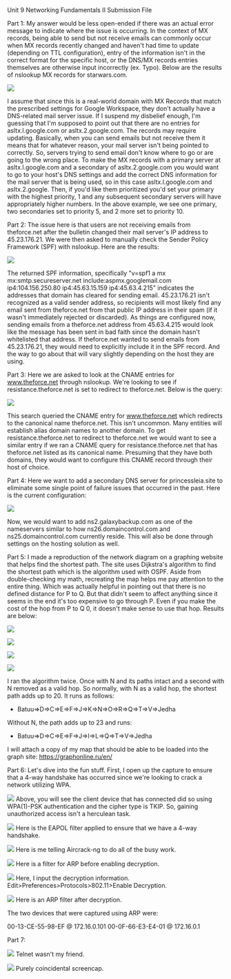 Unit 9 Networking Fundamentals II Submission File

Part 1: My answer would be less open-ended if there was an actual error message to indicate where the issue is occurring. In the context of MX records, being able to send but not receive emails can commonly occur when MX records recently changed and haven't had time to update (depending on TTL configuration), entry of the information isn't in the correct format for the specific host, or the DNS/MX records entries themselves are otherwise input incorrectly (ex. Typo). Below are the results of nslookup MX records for starwars.com.

![](images/Picture1.png)

I assume that since this is a real-world domain with MX Records that match the prescribed settings for Google Workspace, they don't actually have a DNS-related mail server issue. If I suspend my disbelief enough, I'm guessing that I'm supposed to point out that there are no entries for asltx.l.google.com or asltx.2.google.com. The records may require updating. Basically, when you can send emails but not receive them it means that for whatever reason, your mail server isn't being pointed to correctly. So, servers trying to send email don't know where to go or are going to the wrong place. To make the MX records with a primary server at asltx.l.google.com and a secondary of asltx.2.google.com you would want to go to your host's DNS settings and add the correct DNS information for the mail server that is being used, so in this case asltx.l.google.com and asltx.2.google. Then, if you'd like them prioritized you'd set your primary with the highest priority, 1 and any subsequent secondary servers will have appropriately higher numbers. In the above example, we see one primary, two secondaries set to priority 5, and 2 more set to priority 10.

Part 2: The issue here is that users are not receiving emails from theforce.net after the bulletin changed their mail server's IP address to 45.23.176.21\. We were then asked to manually check the Sender Policy Framework (SPF) with nslookup. Here are the results:

![](images/Picture2.png)

The returned SPF information, specifically "v=spf1 a mx mx:smtp.secureserver.net include:aspmx.googlemail.com ip4:104.156.250.80 ip4:45.63.15.159 ip4:45.63.4.215" indicates the addresses that domain has cleared for sending email. 45.23.176.21 isn't recognized as a valid sender address, so recipients will most likely find any email sent from theforce.net from that public IP address in their spam (if it wasn't immediately rejected or discarded). As things are configured now, sending emails from a theforce.net address from 45.63.4.215 would look like the message has been sent in bad faith since the domain hasn't whitelisted that address. If theforce.net wanted to send emails from 45.23.176.21, they would need to explicitly include it in the SPF record. And the way to go about that will vary slightly depending on the host they are using.

Part 3: Here we are asked to look at the CNAME entries for www.theforce.net through nslookup. We're looking to see if resistance.theforce.net is set to redirect to theforce.net. Below is the query:

![](images/Picture3.png)

This search queried the CNAME entry for www.theforce.net which redirects to the canonical name theforce.net. This isn't uncommon. Many entities will establish alias domain names to another domain. To get resistance.theforce.net to redirect to theforce.net we would want to see a similar entry if we ran a CNAME query for resistance.theforce.net that has theforce.net listed as its canonical name. Presuming that they have both domains, they would want to configure this CNAME record through their host of choice.

Part 4: Here we want to add a secondary DNS server for princessleia.site to eliminate some single point of failure issues that occurred in the past. Here is the current configuration:

![](images/Picture4.png)

Now, we would want to add ns2.galaxybackup.com as one of the nameservers similar to how ns26.domaincontrol.com and ns25.domaincontrol.com currently reside. This will also be done through settings on the hosting solution as well.

Part 5: I made a reproduction of the network diagram on a graphing website that helps find the shortest path. The site uses Dijkstra's algorithm to find the shortest path which is the algorithm used with OSPF. Aside from double-checking my math, recreating the map helps me pay attention to the entire thing. Which was actually helpful in pointing out that there is no defined distance for P to Q. But that didn't seem to affect anything since it seems in the end it's too expensive to go through P. Even if you make the cost of the hop from P to Q 0, it doesn't make sense to use that hop. Results are below:

![](images/Picture5.png)

![](images/Picture6.png)

![](images/Picture7.png)

![](images/Picture8.png)

I ran the algorithm twice. Once with N and its paths intact and a second with N removed as a valid hop. So normally, with N as a valid hop, the shortest path adds up to 20\. It runs as follows:

- Batuu⇒D⇒C⇒E⇒F⇒J⇒K⇒N⇒O⇒R⇒Q⇒T⇒V⇒Jedha

Without N, the path adds up to 23 and runs:

- Batuu⇒D⇒C⇒E⇒F⇒J⇒I⇒L⇒Q⇒T⇒V⇒Jedha

I will attach a copy of my map that should be able to be loaded into the graph site: <https://graphonline.ru/en/>

Part 6: Let's dive into the fun stuff. First, I open up the capture to ensure that a 4-way handshake has occurred since we're looking to crack a network utilizing WPA.

![](images/Picture9.png) Above, you will see the client device that has connected did so using WPA(1)-PSK authentication and the cipher type is TKIP. So, gaining unauthorized access isn't a herculean task.

![](images/Picture10.png) Here is the EAPOL filter applied to ensure that we have a 4-way handshake.

![](images/Picture11.png) Here is me telling Aircrack-ng to do all of the busy work.

![](images/Picture12.png) Here is a filter for ARP before enabling decryption.

![](images/Picture13.png) Here, I input the decryption information. Edit>Preferences>Protocols>802.11>Enable Decryption.

![](images/Picture14.png) Here is an ARP filter after decryption.

The two devices that were captured using ARP were:

00-13-CE-55-98-EF @ 172.16.0.101 00-0F-66-E3-E4-01 @ 172.16.0.1

Part 7:

![](images/Picture15.png) Telnet wasn't my friend.

![](images/Picture16.png) Purely coincidental screencap.
